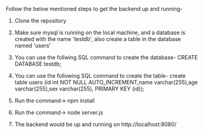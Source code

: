 Follow the below mentioned steps to get the backend up and running-

1. Clone the repository
2. Make sure mysql is running on the local machine, and a database is created with the name 'testdb', also create a table in the database named 'users'
3. You can use the follwing SQL command to create the database-
   CREATE DATABASE testdb;

4. You can use the following SQL command to create the table-
   create table users (id int NOT NULL AUTO_INCREMENT,name varchar(255),age varchar(255),sex varchar(255), PRIMARY KEY (id));

5. Run the command-> npm install
6. Run the command-> node server.js
7. The backend would be up and running on http://localhost:8080/
